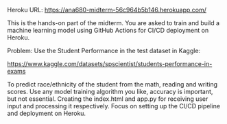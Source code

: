 Heroku URL: https://ana680-midterm-56c964b5b146.herokuapp.com/


This is the hands-on part of the midterm. You are asked to train and build a machine learning model using GitHub Actions for CI/CD deployment on Heroku.

 Problem: Use the Student Performance in the test dataset in Kaggle:

https://www.kaggle.com/datasets/spscientist/students-performance-in-exams

To predict race/ethnicity of the student from the math, reading and writing scores. Use any model training algorithm you like, accuracy is important, but not essential. Creating the index.html and app.py for receiving user input and processing it respectively. Focus on setting up the CI/CD pipeline and deployment on Heroku.
